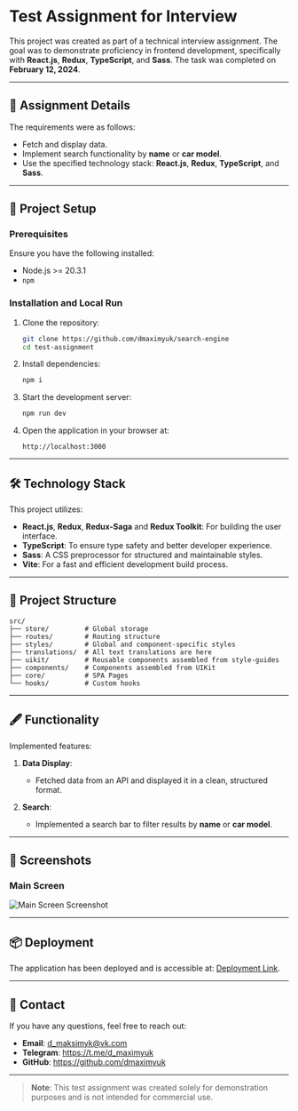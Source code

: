 # Test Assignment for Interview

This project was created as part of a technical interview assignment. The goal was to demonstrate proficiency in frontend development, specifically with **React.js**, **Redux**, **TypeScript**, and **Sass**. The task was completed on **February 12, 2024**.

---

## 📄 Assignment Details

The requirements were as follows:

- Fetch and display data.
- Implement search functionality by **name** or **car model**.
- Use the specified technology stack: **React.js**, **Redux**, **TypeScript**, and **Sass**.

---

## 🚀 Project Setup

### Prerequisites

Ensure you have the following installed:

- Node.js >= 20.3.1
- `npm`

### Installation and Local Run

1. Clone the repository:

   ```bash
   git clone https://github.com/dmaximyuk/search-engine
   cd test-assignment
   ```

2. Install dependencies:

   ```bash
   npm i
   ```

3. Start the development server:

   ```bash
   npm run dev
   ```

4. Open the application in your browser at:
   ```
   http://localhost:3000
   ```

---

## 🛠️ Technology Stack

This project utilizes:

- **React.js**, **Redux**, **Redux-Saga** and **Redux Toolkit**: For building the user interface.
- **TypeScript**: To ensure type safety and better developer experience.
- **Sass**: A CSS preprocessor for structured and maintainable styles.
- **Vite**: For a fast and efficient development build process.

---

## 📂 Project Structure

```plaintext
src/
├── store/         # Global storage
├── routes/        # Routing structure
├── styles/        # Global and component-specific styles
├── translations/  # All text translations are here
├── uikit/         # Reusable components assembled from style-guides
├── components/    # Components assembled from UIKit
├── core/          # SPA Pages
└── hooks/         # Custom hooks
```

---

## 🖋️ Functionality

Implemented features:

1. **Data Display**:

   - Fetched data from an API and displayed it in a clean, structured format.

2. **Search**:
   - Implemented a search bar to filter results by **name** or **car model**.

---

## 📸 Screenshots

### Main Screen

![Main Screen Screenshot](https://via.placeholder.com/800x400)

---

## 📦 Deployment

The application has been deployed and is accessible at: [Deployment Link](https://dmaximyuk.github.io/search-engine/).

---

## 🙎️ Contact

If you have any questions, feel free to reach out:

- **Email**: d_maksimyk@vk.com
- **Telegram**: https://t.me/d_maximyuk
- **GitHub**: https://github.com/dmaximyuk

---

> **Note**: This test assignment was created solely for demonstration purposes and is not intended for commercial use.
